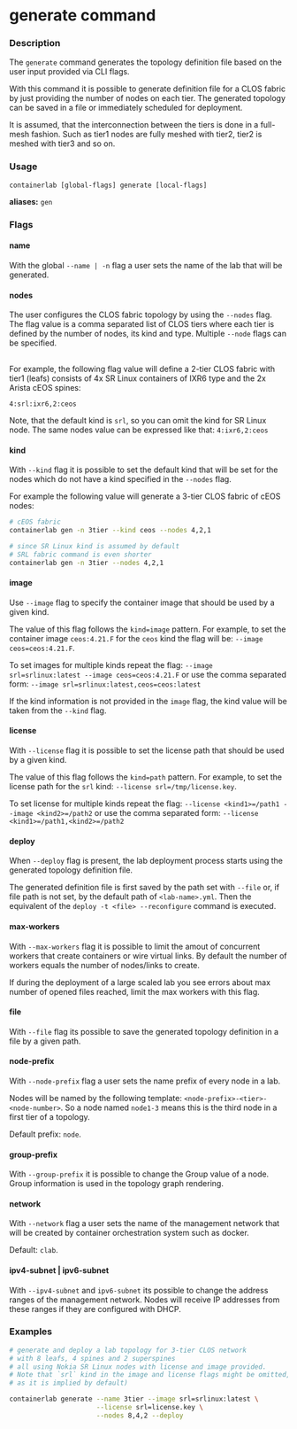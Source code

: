 # generate command

### Description

The `generate` command generates the topology definition file based on the user input provided via CLI flags.

With this command it is possible to generate definition file for a CLOS fabric by just providing the number of nodes on each tier. The generated topology can be saved in a file or immediately scheduled for deployment.

It is assumed, that the interconnection between the tiers is done in a full-mesh fashion. Such as tier1 nodes are fully meshed with tier2, tier2 is meshed with tier3 and so on.

### Usage

`containerlab [global-flags] generate [local-flags]`

**aliases:** `gen`

### Flags

#### name

With the global `--name | -n` flag a user sets the name of the lab that will be generated.

#### nodes
The user configures the CLOS fabric topology by using the `--nodes` flag. The flag value is a comma separated list of CLOS tiers where each tier is defined by the number of nodes, its kind and type. Multiple `--node` flags can be specified.

<div class="mxgraph" style="max-width:100%;border:1px solid transparent;margin:0 auto; display:block;" data-mxgraph="{&quot;page&quot;:12,&quot;zoom&quot;:1.4,&quot;highlight&quot;:&quot;#0000ff&quot;,&quot;nav&quot;:true,&quot;check-visible-state&quot;:true,&quot;resize&quot;:true,&quot;url&quot;:&quot;https://raw.githubusercontent.com/srl-labs/containerlab/diagrams/containerlab.drawio&quot;}"></div>

<script type="text/javascript" src="https://cdn.jsdelivr.net/gh/hellt/drawio-js@main/embed2.js" async></script>

For example, the following flag value will define a 2-tier CLOS fabric with tier1 (leafs) consists of 4x SR Linux containers of IXR6 type and the 2x Arista cEOS spines:
```
4:srl:ixr6,2:ceos
```

Note, that the default kind is `srl`, so you can omit the kind for SR Linux node. The same nodes value can be expressed like that: `4:ixr6,2:ceos`

#### kind

With `--kind` flag it is possible to set the default kind that will be set for the nodes which do not have a kind specified in the `--nodes` flag.

For example the following value will generate a 3-tier CLOS fabric of cEOS nodes:

```bash
# cEOS fabric
containerlab gen -n 3tier --kind ceos --nodes 4,2,1

# since SR Linux kind is assumed by default
# SRL fabric command is even shorter
containerlab gen -n 3tier --nodes 4,2,1
```

#### image
Use `--image` flag to specify the container image that should be used by a given kind.

The value of this flag follows the `kind=image` pattern. For example, to set the container image `ceos:4.21.F` for the `ceos` kind the flag will be: `--image ceos=ceos:4.21.F`.

To set images for multiple kinds repeat the flag: `--image srl=srlinux:latest --image ceos=ceos:4.21.F` or use the comma separated form: `--image srl=srlinux:latest,ceos=ceos:latest`

If the kind information is not provided in the `image` flag, the kind value will be taken from the `--kind` flag.

#### license
With `--license` flag it is possible to set the license path that should be used by a given kind.

The value of this flag follows the `kind=path` pattern. For example, to set the license path for the `srl` kind: `--license srl=/tmp/license.key`.

To set license for multiple kinds repeat the flag: `--license <kind1>=/path1 --image <kind2>=/path2` or use the comma separated form: `--license <kind1>=/path1,<kind2>=/path2`

#### deploy
When `--deploy` flag is present, the lab deployment process starts using the generated topology definition file.

The generated definition file is first saved by the path set with `--file` or, if file path is not set, by the default path of `<lab-name>.yml`. Then the equivalent of the `deploy -t <file> --reconfigure` command is executed.

#### max-workers
With `--max-workers` flag it is possible to limit the amout of concurrent workers that create containers or wire virtual links. By default the number of workers equals the number of nodes/links to create.

If during the deployment of a large scaled lab you see errors about max number of opened files reached, limit the max workers with this flag.

#### file
With `--file` flag its possible to save the generated topology definition in a file by a given path.

#### node-prefix
With `--node-prefix` flag a user sets the name prefix of every node in a lab.

Nodes will be named by the following template: `<node-prefix>-<tier>-<node-number>`. So a node named `node1-3` means this is the third node in a first tier of a topology.

Default prefix: `node`.

#### group-prefix
With `--group-prefix` it is possible to change the Group value of a node. Group information is used in the topology graph rendering.

#### network
With `--network` flag a user sets the name of the management network that will be created by container orchestration system such as docker.

Default: `clab`.

#### ipv4-subnet | ipv6-subnet
With `--ipv4-subnet` and `ipv6-subnet` its possible to change the address ranges of the management network. Nodes will receive IP addresses from these ranges if they are configured with DHCP.

### Examples

```bash
# generate and deploy a lab topology for 3-tier CLOS network
# with 8 leafs, 4 spines and 2 superspines
# all using Nokia SR Linux nodes with license and image provided.
# Note that `srl` kind in the image and license flags might be omitted,
# as it is implied by default)

containerlab generate --name 3tier --image srl=srlinux:latest \
                      --license srl=license.key \
                      --nodes 8,4,2 --deploy
```